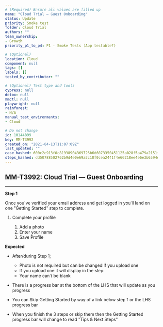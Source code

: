 ```yaml
---
# (Required) Ensure all values are filled up
name: "Cloud Trial — Guest Onboarding"
status: Update
priority: Smoke test
folder: Cloud Trial
authors: ""
team_ownership:
- Growth
priority_p1_to_p4: P1 - Smoke Tests (App testable?)

# (Optional)
location: Cloud
component: null
tags: []
labels: []
tested_by_contributor: ""

# (Optional) Test type and tools
cypress: null
detox: null
mmctl: null
playwright: null
rainforest:
- N/A
manual_test_environments:
- Cloud

# Do not change
id: 10144899
key: MM-T3992
created_on: "2021-04-13T11:07:09Z"
last_updated: ""
case_hashed: 600c2e913f0c81938904369726b6d6073350451125a028f5a479a2151ff92fbdd55f39638a747edbf680a5ddd7cbce01
steps_hashed: dd50788502762b9d4e0e69a3c18f0cea2441f4e66218ee4e6e3b6594dcf62129a642b38ef57061aa79123629c32f6322
---
```


<!-- (Auto-generated) Based on frontmatter's "key" and "name" -->

## MM-T3992: Cloud Trial — Guest Onboarding

---

**Step 1**

Once you've verified your email address and get logged in you'll land on one "Getting Started" step to complete.

1. Complete your profile

   1. Add a photo
   2. Enter your name
   3. Save Profile

**Expected**

- After/during Step 1;

  - Photo is not required but can be changed if you upload one
  - If you upload one it will display in the step
  - Your name can't be blank

- There is a progress bar at the bottom of the LHS that will update as you progress

- You can Skip Getting Started by way of a link below step 1 or the LHS progress bar

- When you finish the 3 steps or skip them then the Getting Started progress bar will change to read "Tips & Next Steps"
